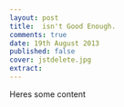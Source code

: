 ```yaml
---
layout: post
title:  isn't Good Enough.
comments: true
date: 19th August 2013
published: false
cover: jstdelete.jpg
extract: 
---
```


Heres some content